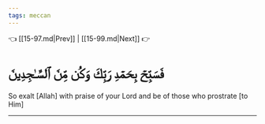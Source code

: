 ```yaml
---
tags: meccan
---
```


👈 [[15-97.md|Prev]] | [[15-99.md|Next]] 👉

# فَسَبِّحۡ بِحَمۡدِ رَبِّكَ وَكُن مِّنَ ٱلسَّـٰجِدِينَ

So exalt [Allah] with praise of your Lord and be of those who prostrate [to Him]

---

